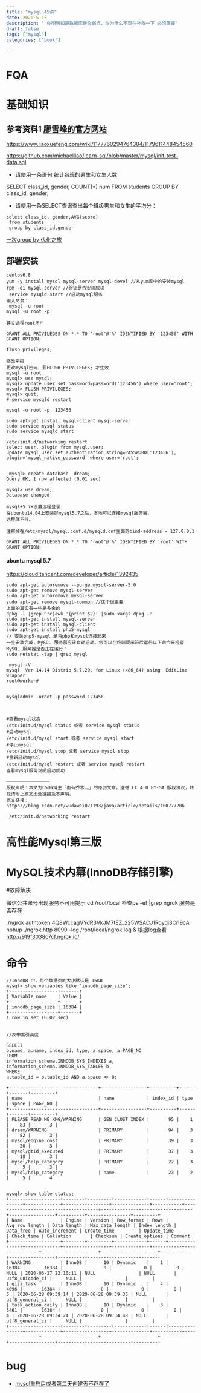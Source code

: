 ```yaml
---
title: "mysql 45讲"
date: 2020-5-13
description: " 你明明知道数据库是你弱点，你为什么不现在补救一下 必须掌握"
draft: false
tags: ["mysql"]
categories: ["book"]

---
```


# FQA





# 基础知识

## 参考资料1 [廖雪峰的官方网站](https://www.liaoxuefeng.com/)

https://www.liaoxuefeng.com/wiki/1177760294764384/1179611448454560

https://github.com/michaelliao/learn-sql/blob/master/mysql/init-test-data.sql

- 请使用一条语句 统计各班的男生和女生人数

SELECT class_id, gender, COUNT(*) num FROM students GROUP BY class_id, gender;

- 请使用一条SELECT查询查出每个班级男生和女生的平均分：

```mysql
select class_id, gender,AVG(score)
 from students
 group by class_id,gender
```

[一次group by 优化之旅](https://juejin.im/post/5ced5191e51d455070226f26)





## 部署安装

~~~shell
centos6.8
yum -y install mysql mysql-server mysql-devel //从yum库中的安装mysql
rpm -qi mysql-server //验证是否安装成功
 service mysqld start //启动mysql服务
输入命令： 
 mysql -u root
mysql -u root -p

建立远程root用户

GRANT ALL PRIVILEGES ON *.* TO 'root'@'%' IDENTIFIED BY '123456' WITH GRANT OPTION;

flush privileges;

修改密码
更改mysql密码，要FLUSH PRIVILEGES; 才生效
mysql -u root 
mysql> use mysql; 
mysql> update user set password=password('123456') where user='root'; 
mysql> FLUSH PRIVILEGES; 
mysql> quit; 
# service mysqld restart

mysql -u root -p  123456

sudo apt-get install mysql-client mysql-server
sudo service mysql status
sudo service mysqld start

/etc/init.d/networking restart
select user, plugin from mysql.user;	
update mysql.user set authentication_string=PASSWORD('123456'), plugin='mysql_native_password' where user='root';

~~~



~~~shell

 mysql> create database  dream;
Query OK, 1 row affected (0.01 sec)

mysql> use dream;
Database changed

mysql+5.7+设置远程登录
在ubuntu14.04上安装好mysql5.7之后，本地可以连接mysql服务器。
远程就不行。

注释掉在/etc/mysql/mysql.conf.d/mysqld.cnf里面的bind-address = 127.0.0.1

GRANT ALL PRIVILEGES ON *.* TO 'root'@'%' IDENTIFIED BY 'root' WITH GRANT OPTION;

~~~



#### ubuntu mysql 5.7

https://cloud.tencent.com/developer/article/1392435

~~~shell
sudo apt-get autoremove --purge mysql-server-5.0
sudo apt-get remove mysql-server
sudo apt-get autoremove mysql-server
sudo apt-get remove mysql-common //这个很重要
上面的其实有一些是多余的
dpkg -l |grep ^rc|awk '{print $2}' |sudo xargs dpkg -P
sudo apt-get install mysql-server
sudo apt-get install mysql-client
sudo apt-get install php5-mysql 
// 安装php5-mysql 是将php和mysql连接起来
一旦安装完成，MySQL 服务器应该自动启动。您可以在终端提示符后运行以下命令来检查 MySQL 服务器是否正在运行：
sudo netstat -tap | grep mysql

 mysql -V
mysql  Ver 14.14 Distrib 5.7.29, for Linux (x86_64) using  EditLine wrapper
root@work:~# 


mysqladmin -uroot -p password 123456 



#查看mysql状态
/etc/init.d/mysql status 或者 service mysql status
#启动mysql
/etc/init.d/mysql start 或者 service mysql start
#停止mysql
/etc/init.d/mysql stop 或者 service mysql stop
#重新启动mysql
/etc/init.d/mysql restart 或者 service mysql restart
查看mysql服务说明启动成功

————————————————
版权声明：本文为CSDN博主「南有乔木灬」的原创文章，遵循 CC 4.0 BY-SA 版权协议，转载请附上原文出处链接及本声明。
原文链接：https://blog.csdn.net/wudawei071193/java/article/details/100777206

 /etc/init.d/networking restart
~~~



# 高性能Mysql第三版



# MySQL技术内幕(InnoDB存储引擎)

#故障解决

微信公共账号出现服务不可用提示
cd /root/local 
检查ps -ef |grep ngrok 服务是否存在

./ngrok authtoken 4Q8WccagVYdR3VkJM7tEZ_225WSACJ1Rqydj3Ci19cA
nohup ./ngrok http 8090  -log /root/local/ngrok.log &
根据log查看
http://919f3038c7cf.ngrok.io/



# 命令

~~~mysql
//InnoDB 中，每个数据页的大小默认是 16KB
mysql> show variables like 'innodb_page_size';
+------------------+-------+
| Variable_name    | Value |
+------------------+-------+
| innodb_page_size | 16384 |
+------------------+-------+
1 row in set (0.02 sec)


//表中索引高度

SELECT
b.name, a.name, index_id, type, a.space, a.PAGE_NO
FROM
information_schema.INNODB_SYS_INDEXES a,
information_schema.INNODB_SYS_TABLES b
WHERE
a.table_id = b.table_id AND a.space <> 0;

+---------------------------------+-----------------+----------+------+-------+---------+
| name                            | name            | index_id | type | space | PAGE_NO |
+---------------------------------+-----------------+----------+------+-------+---------+
| PLEASE_READ_ME_XMG/WARNING      | GEN_CLUST_INDEX |       95 |    1 |    83 |       3 |
| dream/WARNING                   | PRIMARY         |       94 |    3 |    82 |       3 |
| mysql/engine_cost               | PRIMARY         |       39 |    3 |    20 |       3 |
| mysql/gtid_executed             | PRIMARY         |       37 |    3 |    18 |       3 |
| mysql/help_category             | PRIMARY         |       22 |    3 |     5 |       3 |
| mysql/help_category             | name            |       23 |    2 |     5 |       4


mysql> show table status;
+-------------------+--------+---------+------------+------+----------------+-------------+-----------------+--------------+-----------+----------------+---------------------+---------------------+------------+-----------------+----------+----------------+---------+
| Name              | Engine | Version | Row_format | Rows | Avg_row_length | Data_length | Max_data_length | Index_length | Data_free | Auto_increment | Create_time         | Update_time         | Check_time | Collation       | Checksum | Create_options | Comment |
+-------------------+--------+---------+------------+------+----------------+-------------+-----------------+--------------+-----------+----------------+---------------------+---------------------+------------+-----------------+----------+----------------+---------+
| WARNING           | InnoDB |      10 | Dynamic    |    1 |          16384 |       16384 |               0 |            0 |         0 |           NULL | 2020-06-27 22:10:11 | NULL                | NULL       | utf8_unicode_ci |     NULL |                |         |
| qiji_task         | InnoDB |      10 | Dynamic    |    4 |           4096 |       16384 |               0 |            0 |         0 |              5 | 2020-06-28 09:39:14 | 2020-06-28 09:39:35 | NULL       | utf8_general_ci |     NULL |                |         |
| task_action_daily | InnoDB |      10 | Dynamic    |    3 |           5461 |       16384 |               0 |            0 |         0 |              4 | 2020-06-28 09:34:24 | 2020-06-28 09:34:48 | NULL       | utf8_general_ci |     NULL |                |         |
+-------------------+--------+---------+------------+------+----------------+-------------+-----------------+--------------+-----------+----------------+---------------------+---------------------+------------+-----------------+----------+----------------+---------+
~~~



# bug

- [mysql重启后或者第二天创建表不存在了](https://blog.csdn.net/weixin_43979716/article/details/105783805?utm_medium=distribute.pc_relevant.none-task-blog-baidujs-1)

  

